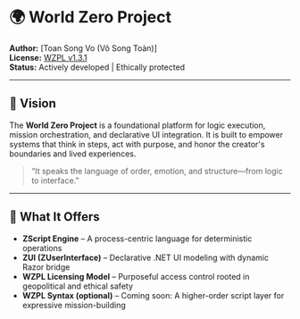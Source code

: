 # 🌍 World Zero Project

**Author:** [Toan Song Vo (Võ Song Toàn)]  
**License:** [WZPL v1.3.1](https://github.com/worldzeroproject/WZPL/blob/main/LICENSE.md)  
**Status:** Actively developed | Ethically protected

---

## 🧭 Vision

The **World Zero Project** is a foundational platform for logic execution, mission orchestration, and declarative UI integration. It is built to empower systems that think in steps, act with purpose, and honor the creator's boundaries and lived experiences.

> “It speaks the language of order, emotion, and structure—from logic to interface.”

---

## 🚀 What It Offers

- **ZScript Engine** – A process-centric language for deterministic operations
- **ZUI (ZUserInterface)** – Declarative .NET UI modeling with dynamic Razor bridge
- **WZPL Licensing Model** – Purposeful access control rooted in geopolitical and ethical safety
- **WZPL Syntax (optional)** – Coming soon: A higher-order script layer for expressive mission-building
